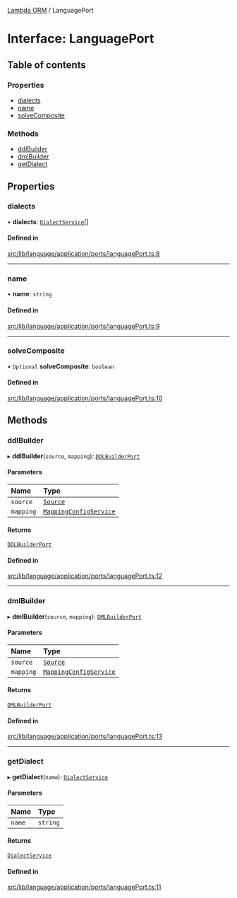 [Lambda ORM](../README.md) / LanguagePort

# Interface: LanguagePort

## Table of contents

### Properties

- [dialects](LanguagePort.md#dialects)
- [name](LanguagePort.md#name)
- [solveComposite](LanguagePort.md#solvecomposite)

### Methods

- [ddlBuilder](LanguagePort.md#ddlbuilder)
- [dmlBuilder](LanguagePort.md#dmlbuilder)
- [getDialect](LanguagePort.md#getdialect)

## Properties

### dialects

• **dialects**: [`DialectService`](../classes/DialectService.md)[]

#### Defined in

[src/lib/language/application/ports/languagePort.ts:8](https://github.com/FlavioLionelRita/lambdaorm/blob/b6e694ea/src/lib/language/application/ports/languagePort.ts#L8)

___

### name

• **name**: `string`

#### Defined in

[src/lib/language/application/ports/languagePort.ts:9](https://github.com/FlavioLionelRita/lambdaorm/blob/b6e694ea/src/lib/language/application/ports/languagePort.ts#L9)

___

### solveComposite

• `Optional` **solveComposite**: `boolean`

#### Defined in

[src/lib/language/application/ports/languagePort.ts:10](https://github.com/FlavioLionelRita/lambdaorm/blob/b6e694ea/src/lib/language/application/ports/languagePort.ts#L10)

## Methods

### ddlBuilder

▸ **ddlBuilder**(`source`, `mapping`): [`DDLBuilderPort`](DDLBuilderPort.md)

#### Parameters

| Name | Type |
| :------ | :------ |
| `source` | [`Source`](Source.md) |
| `mapping` | [`MappingConfigService`](../classes/MappingConfigService.md) |

#### Returns

[`DDLBuilderPort`](DDLBuilderPort.md)

#### Defined in

[src/lib/language/application/ports/languagePort.ts:12](https://github.com/FlavioLionelRita/lambdaorm/blob/b6e694ea/src/lib/language/application/ports/languagePort.ts#L12)

___

### dmlBuilder

▸ **dmlBuilder**(`source`, `mapping`): [`DMLBuilderPort`](DMLBuilderPort.md)

#### Parameters

| Name | Type |
| :------ | :------ |
| `source` | [`Source`](Source.md) |
| `mapping` | [`MappingConfigService`](../classes/MappingConfigService.md) |

#### Returns

[`DMLBuilderPort`](DMLBuilderPort.md)

#### Defined in

[src/lib/language/application/ports/languagePort.ts:13](https://github.com/FlavioLionelRita/lambdaorm/blob/b6e694ea/src/lib/language/application/ports/languagePort.ts#L13)

___

### getDialect

▸ **getDialect**(`name`): [`DialectService`](../classes/DialectService.md)

#### Parameters

| Name | Type |
| :------ | :------ |
| `name` | `string` |

#### Returns

[`DialectService`](../classes/DialectService.md)

#### Defined in

[src/lib/language/application/ports/languagePort.ts:11](https://github.com/FlavioLionelRita/lambdaorm/blob/b6e694ea/src/lib/language/application/ports/languagePort.ts#L11)

